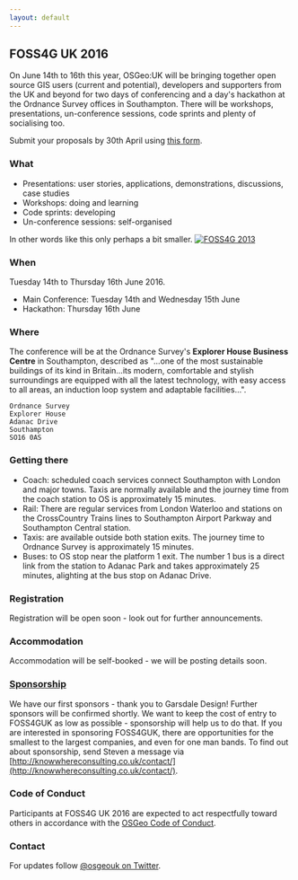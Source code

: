 ```yaml
---
layout: default
---
```

## FOSS4G UK 2016

On June 14th to 16th this year, OSGeo:UK will be bringing together open source GIS users (current and potential), developers and supporters from the UK and beyond for two days of conferencing and a day's hackathon at the Ordnance Survey offices in Southampton. There will be workshops, presentations, un-conference sessions, code sprints and plenty of socialising too.

Submit your proposals by 30th April using [this form](https://docs.google.com/forms/d/13wSDVU-EaUumNxypVJ5Jgc0qKFDdGrXTxynHkSIcfDo/viewform).

### What

* Presentations: user stories, applications, demonstrations, discussions, case studies
* Workshops: doing and learning
* Code sprints: developing
* Un-conference sessions: self-organised

In other words like this only perhaps a bit smaller.
[![FOSS4G 2013](https://farm4.staticflickr.com/3774/9904608205_bca6385c81_b.jpg)](https://www.flickr.com/photos/spacedman/9904213276/in/pool-foss4g/)

### When

Tuesday 14th to Thursday 16th June 2016.

* Main Conference: Tuesday 14th and Wednesday 15th June
* Hackathon: Thursday 16th June

### Where

The conference will be at the Ordnance Survey's **Explorer House Business Centre** in Southampton, described as "...one of the most sustainable buildings of its kind in Britain...its modern, comfortable and stylish surroundings are equipped with all the latest technology, with easy access to all areas, an induction loop system and adaptable facilities...".

    Ordnance Survey
    Explorer House
    Adanac Drive
    Southampton
    SO16 0AS
    
### Getting there

* Coach: scheduled coach services connect Southampton with London and major towns. Taxis are normally available and the journey time from the coach station to OS is approximately 15 minutes.
* Rail: There are regular services from London Waterloo and stations on the CrossCountry Trains lines to Southampton Airport Parkway and Southampton Central station.
* Taxis: are available outside both station exits. The journey time to Ordnance Survey is approximately 15 minutes.
* Buses: to OS stop near the platform 1 exit. The number 1 bus is a direct link from the station to Adanac Park and takes approximately 25 minutes, alighting at the bus stop on Adanac Drive.

### Registration

Registration will be open soon - look out for further announcements.

### Accommodation

Accommodation will be self-booked - we will be posting details soon.

### [Sponsorship](http://uk.osgeo.org/foss4guk2016/sponsors.html)


We have our first sponsors - thank you to Garsdale Design! Further sponsors will be confirmed shortly.
We want to keep the cost of entry to FOSS4GUK as low as possible - sponsorship will help us to do that. If you are interested in sponsoring FOSS4GUK, there are opportunities for the smallest to the largest companies, and even for one man bands. To find out about sponsorship, send Steven a message via [http://knowwhereconsulting.co.uk/contact/](http://knowwhereconsulting.co.uk/contact/).

### Code of Conduct
Participants at FOSS4G UK 2016 are expected to act respectfully toward others in accordance with the [OSGeo Code of Conduct](http://www.osgeo.org/code_of_conduct).

### Contact

For updates follow [@osgeouk on Twitter](https://twitter.com/osgeouk).

